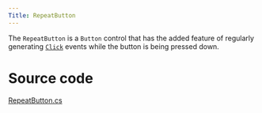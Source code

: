 ```yaml
---
Title: RepeatButton
---
```


The `RepeatButton` is a `Button` control that has the added feature of regularly generating [`Click`](/api/Avalonia.Controls/Button/61B1E7A8) events while the button is being pressed down.


# Source code
[RepeatButton.cs](https://github.com/AvaloniaUI/Avalonia/blob/master/src/Avalonia.Controls/RepeatButton.cs)
